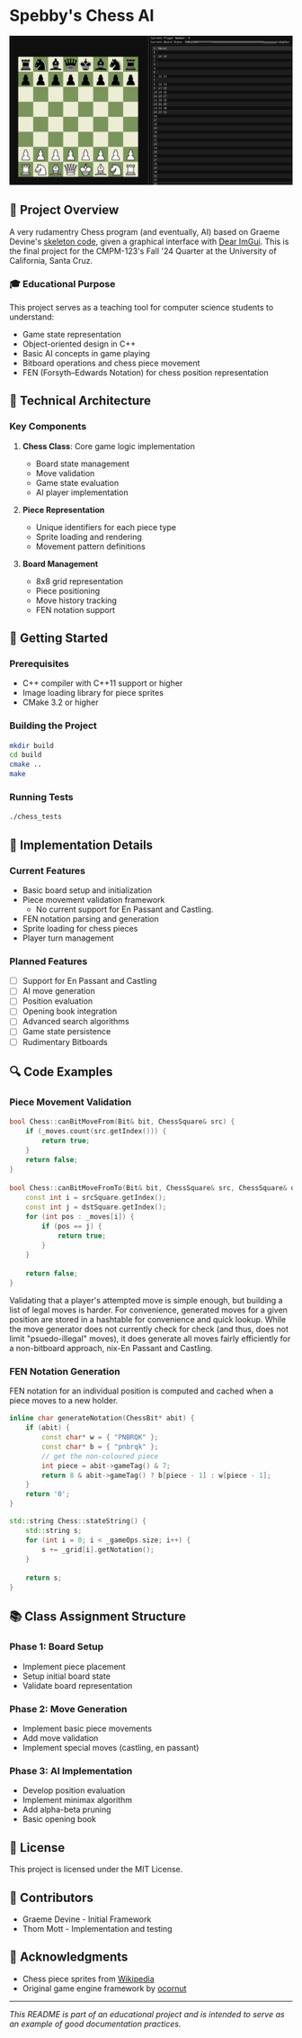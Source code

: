 # Spebby's Chess AI

![Chess Board](./BoardScreenshot.png)

## 🎯 Project Overview
A very rudamentry Chess program (and eventually, AI) based on Graeme Devine's [skeleton code](https://github.com/Spebby/CMPM123-Chess/commits/95c448471543cbf7a933316e770efa8766cd0943/), given a graphical interface with [Dear ImGui](https://github.com/ocornut/imgui/tree/docking). This is the final project for the CMPM-123's Fall '24 Quarter at the University of California, Santa Cruz.

### 🎓 Educational Purpose
This project serves as a teaching tool for computer science students to understand:
- Game state representation
- Object-oriented design in C++
- Basic AI concepts in game playing
- Bitboard operations and chess piece movement
- FEN (Forsyth–Edwards Notation) for chess position representation

## 🔧 Technical Architecture

### Key Components
1. **Chess Class**: Core game logic implementation
   - Board state management
   - Move validation
   - Game state evaluation
   - AI player implementation

2. **Piece Representation**
   - Unique identifiers for each piece type
   - Sprite loading and rendering
   - Movement pattern definitions

3. **Board Management**
   - 8x8 grid representation
   - Piece positioning
   - Move history tracking
   - FEN notation support

## 🚀 Getting Started

### Prerequisites
- C++ compiler with C++11 support or higher
- Image loading library for piece sprites
- CMake 3.2 or higher

### Building the Project
```bash
mkdir build
cd build
cmake ..
make
```

### Running Tests
```bash
./chess_tests
```

## 📝 Implementation Details

### Current Features
- Basic board setup and initialization
- Piece movement validation framework
    - No current support for En Passant and Castling.
- FEN notation parsing and generation
- Sprite loading for chess pieces
- Player turn management

### Planned Features
- [ ] Support for En Passant and Castling
- [ ] AI move generation
- [ ] Position evaluation
- [ ] Opening book integration
- [ ] Advanced search algorithms
- [ ] Game state persistence
- [ ] Rudimentary Bitboards

## 🔍 Code Examples

### Piece Movement Validation
```cpp
bool Chess::canBitMoveFrom(Bit& bit, ChessSquare& src) {
	if (_moves.count(src.getIndex())) {
		return true;
	}
	return false;
}

bool Chess::canBitMoveFromTo(Bit& bit, ChessSquare& src, ChessSquare& dst) {
	const int i = srcSquare.getIndex();
	const int j = dstSquare.getIndex();
	for (int pos : _moves[i]) {
		if (pos == j) {
			return true;
		}
	}

	return false;
}
```

Validating that a player's attempted move is simple enough, but building a list of legal moves is harder. For convenience, generated moves for a given position are stored in a hashtable for convenience and quick lookup. While the move generator does not currently check for check (and thus, does not limit "psuedo-illegal" moves), it does generate all moves fairly efficiently for a non-bitboard approach, nix-En Passant and Castling.

### FEN Notation Generation

FEN notation for an individual position is computed and cached when a piece moves to a new holder.

```cpp
inline char generateNotation(ChessBit* abit) {
	if (abit) {
		const char* w = { "PNBRQK" };
		const char* b = { "pnbrqk" };
		// get the non-coloured piece
		int piece = abit->gameTag() & 7;
		return 8 & abit->gameTag() ? b[piece - 1] : w[piece - 1];
	}
	return '0';
}
```

```cpp
std::string Chess::stateString() {
	std::string s;
	for (int i = 0; i < _gameOps.size; i++) {
		s += _grid[i].getNotation();
	}

	return s;
}
```

## 📚 Class Assignment Structure

### Phase 1: Board Setup
- Implement piece placement
- Setup initial board state
- Validate board representation

### Phase 2: Move Generation
- Implement basic piece movements
- Add move validation
- Implement special moves (castling, en passant)

### Phase 3: AI Implementation
- Develop position evaluation
- Implement minimax algorithm
- Add alpha-beta pruning
- Basic opening book

## 📄 License
This project is licensed under the MIT License.

## 👥 Contributors
- Graeme Devine - Initial Framework
- Thom Mott - Implementation and testing

## 🙏 Acknowledgments
- Chess piece sprites from [Wikipedia](https://en.wikipedia.org/wiki/Chess_piece)
- Original game engine framework by [ocornut](https://github.com/ocornut/imgui)

---
*This README is part of an educational project and is intended to serve as an example of good documentation practices.*